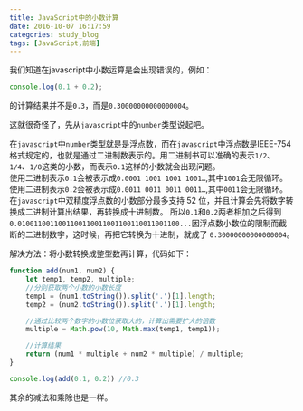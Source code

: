 ```yaml
---
title: JavaScript中的小数计算
date: 2016-10-07 16:17:59
categories: study_blog
tags: [JavaScript,前端]
---
```


我们知道在javascript中小数运算是会出现错误的，例如：

```javascript
console.log(0.1 + 0.2);
```

的计算结果并不是`0.3`，而是`0.30000000000000004`。

<!-- more -->

这就很奇怪了，先从`javascript`中的`number`类型说起吧。

在`javascript`中`number`类型就是是浮点数，而在`javascript`中浮点数是IEEE-754 格式规定的，也就是通过二进制数表示的。用二进制书可以准确的表示`1/2`、`1/4`、`1/8`这类的小数，而表示`0.1`这样的小数就会出现问题。  
使用二进制表示`0.1`会被表示成`0.0001 1001 1001 1001…`,其中`1001`会无限循环。  
使用二进制表示`0.2`会被表示成`0.0011 0011 0011 0011…`,其中`0011`会无限循环。  
在`javascript`中双精度浮点数的小数部分最多支持 52 位，并且计算会先将数字转换成二进制计算出结果，再转换成十进制数。
所以`0.1`和`0.2`两者相加之后得到`0.0100110011001100110011001100110011001100...`因浮点数小数位的限制而截断的二进制数字，这时候，再把它转换为十进制，就成了 `0.30000000000000004`。

解决方法：将小数转换成整型数再计算，代码如下：

```javascript
function add(num1, num2) {
	let temp1, temp2, multiple;
	//分别获取两个小数的小数长度
	temp1 = (num1.toString()).split('.')[1].length;
	temp2 = (num2.toString()).split('.')[1].length;

	//通过比较两个数字的小数位获取大的，计算出需要扩大的倍数
	multiple = Math.pow(10, Math.max(temp1, temp1));

	//计算结果
	return (num1 * multiple + num2 * multiple) / multiple;
}

console.log(add(0.1, 0.2)) //0.3
```
其余的减法和乘除也是一样。